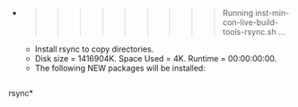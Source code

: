 * >>>>>>>>> Running inst-min-con-live-build-tools-rsync.sh ...
  * Install rsync to copy directories.
  * Disk size = 1416904K. Space Used = 4K. Runtime = 00:00:00:00.
  * The following NEW packages will be installed:
  ```bash
rsync*
  ```
